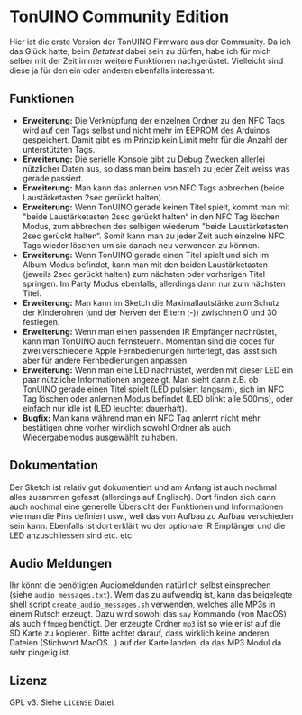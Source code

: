 TonUINO Community Edition
=========================

Hier ist die erste Version der TonUINO Firmware aus der Community. Da ich das Glück hatte, beim _Betatest_ dabei sein zu dürfen, habe ich für mich selber mit der Zeit immer weitere Funktionen nachgerüstet. Vielleicht sind diese ja für den ein oder anderen ebenfalls interessant:

## Funktionen

- **Erweiterung:** Die Verknüpfung der einzelnen Ordner zu den NFC Tags wird auf den Tags selbst und nicht mehr im EEPROM des Arduinos gespeichert. Damit gibt es im Prinzip kein Limit mehr für die Anzahl der unterstützten Tags.
- **Erweiterung:** Die serielle Konsole gibt zu Debug Zwecken allerlei nützlicher Daten aus, so dass man beim basteln zu jeder Zeit weiss was gerade passiert.
- **Erweiterung:** Man kann das anlernen von NFC Tags abbrechen (beide Laustärketasten 2sec gerückt halten).
- **Erweiterung:** Wenn TonUINO gerade keinen Titel spielt, kommt man mit "beide Laustärketasten 2sec gerückt halten“ in den NFC Tag löschen Modus, zum abbrechen des selbigen wiederum "beide Laustärketasten 2sec gerückt halten“. Somit kann man zu jeder Zeit auch einzelne NFC Tags wieder löschen um sie danach neu verwenden zu können.
- **Erweiterung:** Wenn TonUINO gerade einen Titel spielt und sich im Album Modus befindet, kann man mit den beiden Laustärketasten (jeweils 2sec gerückt halten) zum nächsten oder vorherigen Titel springen. Im Party Modus ebenfalls, allerdings dann nur zum nächsten Titel.
- **Erweiterung:** Man kann im Sketch die Maximallautstärke zum Schutz der Kinderohren (und der Nerven der Eltern ;-)) zwischnen 0 und 30 festlegen.
- **Erweiterung:** Wenn man einen passenden IR Empfänger nachrüstet, kann man TonUINO auch fernsteuern. Momentan sind die codes für zwei verschiedene Apple Fernbedienungen hinterlegt, das lässt sich aber für andere Fernbedienungen anpassen.
- **Erweiterung:** Wenn man eine LED nachrüstet, werden mit dieser LED ein paar nützliche Informationen angezeigt. Man sieht dann z.B. ob TonUINO gerade einen Titel spielt (LED pulsiert langsam), sich im NFC Tag löschen oder anlernen Modus befindet (LED blinkt alle 500ms), oder einfach nur idle ist (LED leuchtet dauerhaft).
- **Bugfix:** Man kann während man ein NFC Tag anlernt nicht mehr bestätigen ohne vorher wirklich sowohl Ordner als auch Wiedergabemodus ausgewählt zu haben.

## Dokumentation

Der Sketch ist relativ gut dokumentiert und am Anfang ist auch nochmal alles zusammen gefasst (allerdings auf Englisch). Dort finden sich dann auch nochmal eine generelle Übersicht der Funktionen und Informationen wie man die Pins definiert usw., weil das von Aufbau zu Aufbau verschieden sein kann. Ebenfalls ist dort erklärt wo der optionale IR Empfänger und die LED anzuschliessen sind etc. etc.

## Audio Meldungen

Ihr könnt die benötigten Audiomeldunden natürlich selbst einsprechen (siehe `audio_messages.txt`). Wem das zu aufwendig ist, kann das beigelegte shell script `create_audio_messages.sh` verwenden, welches alle MP3s in einem Rutsch erzeugt. Dazu wird sowohl das `say` Kommando (von MacOS) als auch `ffmpeg` benötigt. Der erzeugte Ordner `mp3` ist so wie er ist auf die SD Karte zu kopieren. Bitte achtet darauf, dass wirklich keine anderen Dateien (Stichwort MacOS...) auf der Karte landen, da das MP3 Modul da sehr pingelig ist.

## Lizenz

GPL v3. Siehe `LICENSE` Datei.
